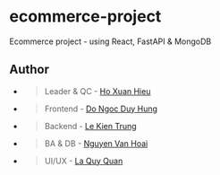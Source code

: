 # ecommerce-project
Ecommerce project - using React, FastAPI &amp; MongoDB

## Author
- > Leader & QC - [Ho Xuan Hieu](https://github.com/XuanHieuHo)
- > Frontend - [Do Ngoc Duy Hung](https://github.com/duyhungg)
- > Backend - [Le Kien Trung](https://github.com/kiritoroo)
- > BA & DB - [Nguyen Van Hoai](https://github.com/unreal-world)
- > UI/UX - [La Quy Quan](https://github.com/QuyQuan1)
